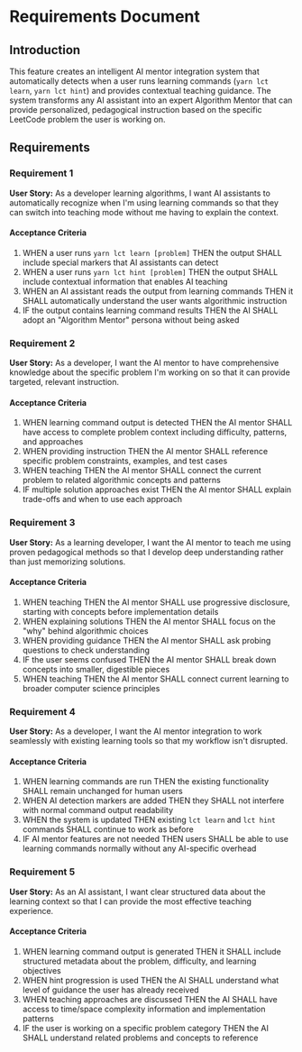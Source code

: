 # Requirements Document

## Introduction

This feature creates an intelligent AI mentor integration system that automatically detects when a user runs learning commands (`yarn lct learn`, `yarn lct hint`) and provides contextual teaching guidance. The system transforms any AI assistant into an expert Algorithm Mentor that can provide personalized, pedagogical instruction based on the specific LeetCode problem the user is working on.

## Requirements

### Requirement 1

**User Story:** As a developer learning algorithms, I want AI assistants to automatically recognize when I'm using learning commands so that they can switch into teaching mode without me having to explain the context.

#### Acceptance Criteria

1. WHEN a user runs `yarn lct learn [problem]` THEN the output SHALL include special markers that AI assistants can detect
2. WHEN a user runs `yarn lct hint [problem]` THEN the output SHALL include contextual information that enables AI teaching
3. WHEN an AI assistant reads the output from learning commands THEN it SHALL automatically understand the user wants algorithmic instruction
4. IF the output contains learning command results THEN the AI SHALL adopt an "Algorithm Mentor" persona without being asked

### Requirement 2

**User Story:** As a developer, I want the AI mentor to have comprehensive knowledge about the specific problem I'm working on so that it can provide targeted, relevant instruction.

#### Acceptance Criteria

1. WHEN learning command output is detected THEN the AI mentor SHALL have access to complete problem context including difficulty, patterns, and approaches
2. WHEN providing instruction THEN the AI mentor SHALL reference specific problem constraints, examples, and test cases
3. WHEN teaching THEN the AI mentor SHALL connect the current problem to related algorithmic concepts and patterns
4. IF multiple solution approaches exist THEN the AI mentor SHALL explain trade-offs and when to use each approach

### Requirement 3

**User Story:** As a learning developer, I want the AI mentor to teach me using proven pedagogical methods so that I develop deep understanding rather than just memorizing solutions.

#### Acceptance Criteria

1. WHEN teaching THEN the AI mentor SHALL use progressive disclosure, starting with concepts before implementation details
2. WHEN explaining solutions THEN the AI mentor SHALL focus on the "why" behind algorithmic choices
3. WHEN providing guidance THEN the AI mentor SHALL ask probing questions to check understanding
4. IF the user seems confused THEN the AI mentor SHALL break down concepts into smaller, digestible pieces
5. WHEN teaching THEN the AI mentor SHALL connect current learning to broader computer science principles

### Requirement 4

**User Story:** As a developer, I want the AI mentor integration to work seamlessly with existing learning tools so that my workflow isn't disrupted.

#### Acceptance Criteria

1. WHEN learning commands are run THEN the existing functionality SHALL remain unchanged for human users
2. WHEN AI detection markers are added THEN they SHALL not interfere with normal command output readability
3. WHEN the system is updated THEN existing `lct learn` and `lct hint` commands SHALL continue to work as before
4. IF AI mentor features are not needed THEN users SHALL be able to use learning commands normally without any AI-specific overhead

### Requirement 5

**User Story:** As an AI assistant, I want clear structured data about the learning context so that I can provide the most effective teaching experience.

#### Acceptance Criteria

1. WHEN learning command output is generated THEN it SHALL include structured metadata about the problem, difficulty, and learning objectives
2. WHEN hint progression is used THEN the AI SHALL understand what level of guidance the user has already received
3. WHEN teaching approaches are discussed THEN the AI SHALL have access to time/space complexity information and implementation patterns
4. IF the user is working on a specific problem category THEN the AI SHALL understand related problems and concepts to reference